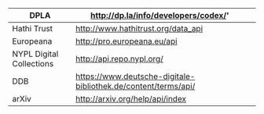 | DPLA                     | http://dp.la/info/developers/codex/'                           |   |
|--------------------------|----------------------------------------------------------------|---|
| Hathi Trust              | http://www.hathitrust.org/data_api                             |   |
| Europeana                | http://pro.europeana.eu/api                                    |   |
| NYPL Digital Collections | http://api.repo.nypl.org/                                      |   |
| DDB                      | https://www.deutsche-digitale-bibliothek.de/content/terms/api/ |   |
| arXiv                    | http://arxiv.org/help/api/index                                |   |

